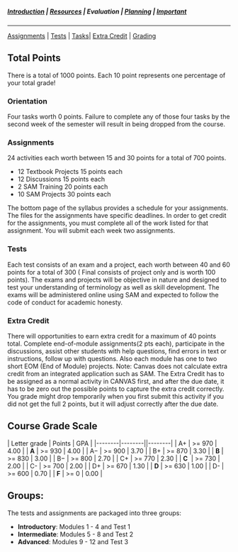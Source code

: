 ##### [Introduction](introduction) | [Resources](resources) | Evaluation | [Planning](planning) | [Important](important)
***

[Assignments](#assignments) | [Tests](#tests) | [Tasks](#Orientation)| [Extra Credit](#extra-credit) | [Grading](#course-grade-scale)

## Total Points 
There is a total of 1000 points. Each 10 point represents one percentage of your total grade!

### Orientation
Four tasks worth 0 points. Failure to complete any of those four tasks by the second week of the semester will result in being dropped from the course. 

### Assignments 
24 activities each worth between 15 and 30 points for a total of 700 points.
   *   12 Textbook Projects 15 points each
   *   12 Discussions 15 points each 
   *   2 SAM Training 20 points each 
   *   10 SAM Projects 30 points each

The bottom page of the syllabus provides a schedule for your assignments. The files for the assignments have specific deadlines. In order to get credit for the assignments, you must complete all of the work listed for that assignment. You will submit each week two assignments.

### Tests 
Each test consists of an exam and a project, each worth between 40 and 60 points for a total of 300 ( Final consists of project only and is worth 100 points). The exams and projects will be objective in nature and designed to test your understanding of terminology as well as skill development. The exams will be administered online using SAM and expected to follow the code of conduct for academic honesty.

### Extra Credit
There will opportunities to earn extra credit for a maximum of 40 points total. Complete end-of-module assignments(2 pts each), participate in the discussions, assist other students with help questions, find errors in text or instructions, follow up with questions. Also each module has one to two short EOM (End of Module) projects. Note: Canvas does not calculate extra credit from an integrated application such as SAM. The Extra Credit has to be assigned as a normal activity in CANVAS first, and after the due date, it has to be zero out the possible points to capture the extra credit correctly. You grade might drop temporarily when you first submit this activity if you did not get the full 2 points, but it will adjust correctly after the due date. 

## Course Grade Scale

| Letter grade | Points | GPA  |
|--------|--------||--------|
| A+ | >= 970 | 4.00 |
| **A** | >= 930 | 4.00 |
| A− | >= 900 | 3.70 |
| B+ | >= 870 | 3.30 |
| **B** | >= 830 | 3.00 |
| B− | >= 800 | 2.70 |
| C+ | >= 770 | 2.30 |
| **C**  | >= 730 | 2.00 |
| C- | >= 700 | 2.00 |
| D+ | >= 670 | 1.30 |
| **D** | >= 630 | 1.00 |
| D- | >= 600 | 0.70 |
| **F** | >= 0 | 0.00 |

## Groups:
The tests and assignments are packaged into three groups: 
- **Introductory**: Modules 1 -  4 and Test 1 
- **Intermediate**: Modules 5 -  8 and Test 2
- **Advanced**:     Modules 9 - 12 and Test 3
